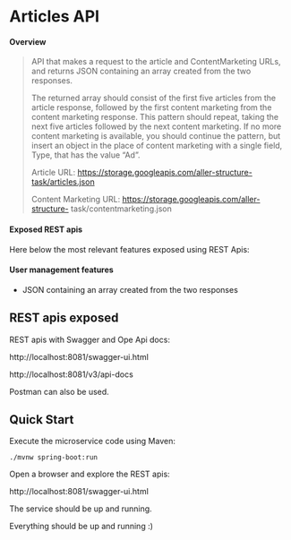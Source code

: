 # Articles API

#### Overview
>API that makes a request to the article and ContentMarketing URLs, 
> and returns JSON containing an array created from the two responses.
> 
> The returned array should consist of the first five articles from the article response, 
> followed by the first content marketing from the content marketing response. 
> This pattern should repeat, taking the next five articles followed by the next 
> content marketing. If no more content marketing is available, you should continue 
> the pattern, but insert an object in the place of content marketing with a single field,
> Type, that has the value “Ad”.
> 
> Article URL: https://storage.googleapis.com/aller-structure-task/articles.json
> 
> Content Marketing URL: https://storage.googleapis.com/aller-structure- task/contentmarketing.json

#### Exposed REST apis
Here below the most relevant features exposed using REST Apis:

#### User management features

* JSON containing an array created from the two responses

## REST apis exposed
REST apis with Swagger and Ope Api docs:

http://localhost:8081/swagger-ui.html

http://localhost:8081/v3/api-docs

Postman can also be used.

## Quick Start
Execute the microservice code using Maven:

    ./mvnw spring-boot:run
    
Open a browser and explore the REST apis:

http://localhost:8081/swagger-ui.html

The service should be up and running.

Everything should be up and running :)
